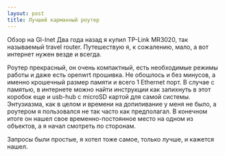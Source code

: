 ```yaml
---
layout: post
title: Лучший карманный роутер
---
```

Обзор на Gl-Inet
Два года назад я купил TP-Link MR3020, так называемый travel router. Путешествую я, к сожалению, мало, а вот интернет нужен везде и всегда. 

Роутер прекрасный, он очень компактный, есть необходимые режимы работы и даже есть openwrt прошивка. Не обошлось и без минусов, а именно крошечный размер памяти и всего 1 Ethernet порт. 
В случае с памятью, в интернете можно найти инструкции как запихнуть в этот коробок еще и usb-hub с microSD картой для самой системы. Энтузиазма, как в целом и времени на допиливание у меня не было, а роутером я пользовался не так часто как предполагал. В конечном итоге он нашел свое временно-постоянное место на одном из объектов, а я начал смотреть по сторонам. 

Запросы были простые, я хотел тоже самое, только лучше, и кажется нашел. 